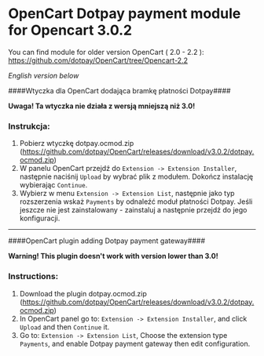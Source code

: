 OpenCart Dotpay payment module for Opencart 3.0.2
=====================
You can find module for older version OpenCart ( 2.0 - 2.2 ): https://github.com/dotpay/OpenCart/tree/Opencart-2.2

_English version below_

####Wtyczka dla OpenCart dodająca bramkę płatności Dotpay####

**Uwaga! Ta wtyczka nie działa z wersją mniejszą niż 3.0!**

### Instrukcja: ###
1. Pobierz wtyczkę dotpay.ocmod.zip (https://github.com/dotpay/OpenCart/releases/download/v3.0.2/dotpay.ocmod.zip)
2. W panelu OpenCart przejdź do `Extension -> Extension Installer`, następnie naciśnij `Upload` by wybrać plik z modułem. Dokończ instalację wybierając `Continue`.
3. Wybierz w menu `Extension -> Extension List`, następnie jako typ rozszerzenia wskaż `Payments` by odnaleźć moduł płatności Dotpay. Jeśli jeszcze nie jest zainstalowany - zainstaluj a następnie przejdź do jego konfiguracji.


---------------------------------------

####OpenCart plugin adding Dotpay payment gateway####

**Warning! This plugin doesn't work with version lower than 3.0!**

### Instructions: ###
1. Download the plugin dotpay.ocmod.zip (https://github.com/dotpay/OpenCart/releases/download/v3.0.2/dotpay.ocmod.zip)
2. In OpenCart panel go to: `Extension -> Extension Installer`, and click `Upload` and then `Continue` it.
3. Go to: `Extension -> Extension List`, Choose the extension type `Payments`, and enable Dotpay payment gateway then edit configuration.